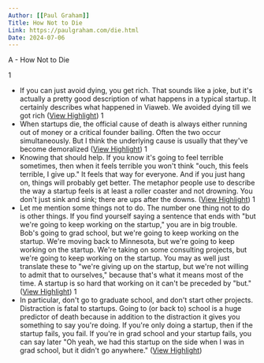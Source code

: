 ```yaml
---
Author: [[Paul Graham]]
Title: How Not to Die
Link: https://paulgraham.com/die.html
Date: 2024-07-06
---
```

A - How Not to Die

1
- If you can just avoid dying, you get rich. That sounds like a joke, but it's actually a pretty good description of what happens in a typical startup. It certainly describes what happened in Viaweb. We avoided dying till we got rich ([View Highlight](https://read.readwise.io/read/01hr8s0a914d7ctqx9djrh5w2y))
1
- When startups die, the official cause of death is always either running out of money or a critical founder bailing. Often the two occur simultaneously. But I think the underlying cause is usually that they've become demoralized ([View Highlight](https://read.readwise.io/read/01hr8s31ayenvn5wpt9tp6jd2e))
1
- Knowing that should help. If you know it's going to feel terrible sometimes, then when it feels terrible you won't think "ouch, this feels terrible, I give up." It feels that way for everyone. And if you just hang on, things will probably get better. The metaphor people use to describe the way a startup feels is at least a roller coaster and not drowning. You don't just sink and sink; there are ups after the downs. ([View Highlight](https://read.readwise.io/read/01hr8s41bsykn00d1j33dj5psx))
1
- Let me mention some things not to do. The number one thing not to do is other things. If you find yourself saying a sentence that ends with "but we're going to keep working on the startup," you are in big trouble. Bob's going to grad school, but we're going to keep working on the startup. We're moving back to Minnesota, but we're going to keep working on the startup. We're taking on some consulting projects, but we're going to keep working on the startup. You may as well just translate these to "we're giving up on the startup, but we're not willing to admit that to ourselves," because that's what it means most of the time. A startup is so hard that working on it can't be preceded by "but." ([View Highlight](https://read.readwise.io/read/01hr8s6eet1pw0ty5aj2ge5nyd))
1
- In particular, don't go to graduate school, and don't start other projects. Distraction is fatal to startups. Going to (or back to) school is a huge predictor of death because in addition to the distraction it gives you something to say you're doing. If you're only doing a startup, then if the startup fails, you fail. If you're in grad school and your startup fails, you can say later "Oh yeah, we had this startup on the side when I was in grad school, but it didn't go anywhere." ([View Highlight](https://read.readwise.io/read/01hr8s6z9fym9ea2m5q9vk5kqy))
